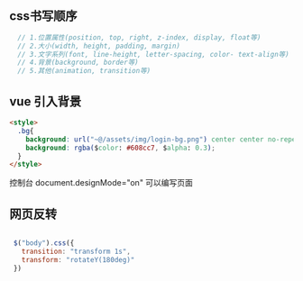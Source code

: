 ## css书写顺序
```js
  // 1.位置属性(position, top, right, z-index, display, float等)
  // 2.大小(width, height, padding, margin)
  // 3.文字系列(font, line-height, letter-spacing, color- text-align等)
  // 4.背景(background, border等)
  // 5.其他(animation, transition等)
```

## vue 引入背景
```html
<style>
  .bg{
    background: url("~@/assets/img/login-bg.png") center center no-repeat;
    background: rgba($color: #608cc7, $alpha: 0.3);
  }
</style>

```
控制台
document.designMode="on"
可以编写页面


## 网页反转
```js

 $("body").css({
   transition: "transform 1s",
   transform: "rotateY(180deg)"
 })

```